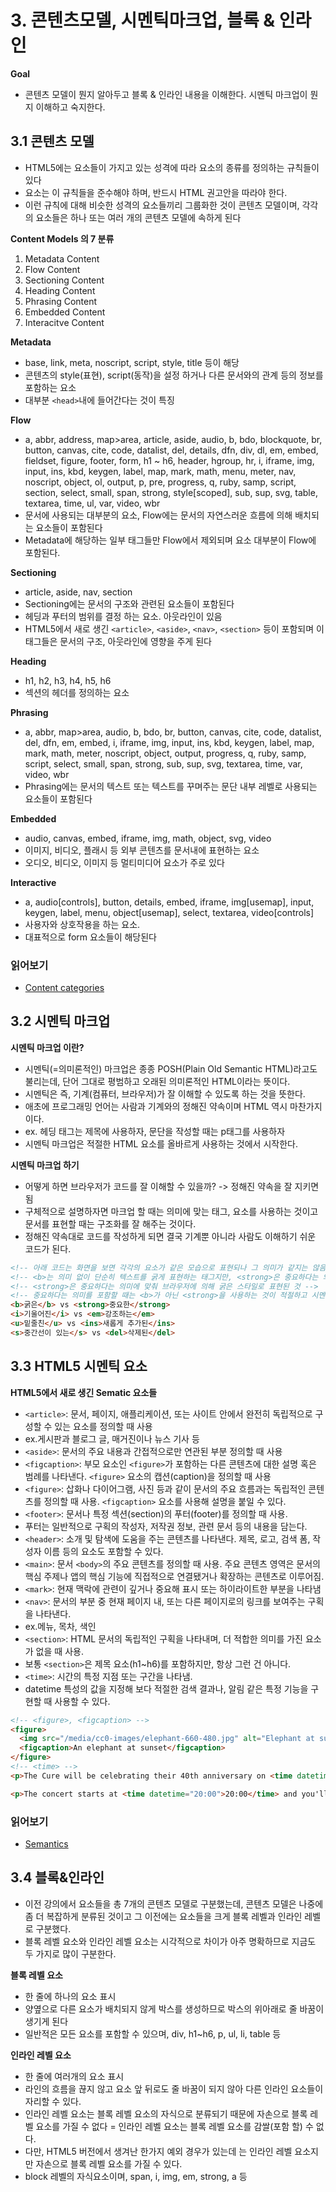 # 3. 콘텐츠모델, 시멘틱마크업, 블록 & 인라인
**Goal**
* 콘텐츠 모델이 뭔지 알아두고 블록 & 인라인 내용을 이해한다. 시멘틱 마크업이 뭔지 이해하고 숙지한다.

## 3.1 콘텐츠 모델
* HTML5에는 요소들이 가지고 있는 성격에 따라 요소의 종류를 정의하는 규칙들이 있다
* 요소는 이 규칙들을 준수해야 하며, 반드시 HTML 권고안을 따라야 한다. 
* 이런 규칙에 대해 비슷한 성격의 요소들끼리 그룹화한 것이 콘텐츠 모델이며, 각각의 요소들은 하나 또는 여러 개의 콘텐츠 모델에 속하게 된다

**Content Models 의 7 분류**
1. Metadata Content
2. Flow Content
3. Sectioning Content
4. Heading Content
5. Phrasing Content
6. Embedded Content
7. Interacitve Content

**Metadata**
* base, link, meta, noscript, script, style, title 등이 해당
* 콘텐츠의 style(표현), script(동작)을 설정 하거나 다른 문서와의 관계 등의 정보를 포함하는 요소
* 대부분 ```<head>```내에 들어간다는 것이 특징

**Flow**
* a, abbr, address, map>area, article, aside, audio, b, bdo, blockquote, br, button, canvas, cite, code, datalist, del, details, dfn, div, dl, em, embed, fieldset, figure, footer, form, h1 ~ h6, header, hgroup, hr, i, iframe, img, input, ins, kbd, keygen, label, map, mark, math, menu, meter, nav, noscript, object, ol, output, p, pre, progress, q, ruby, samp, script, section, select, small, span, strong, style[scoped], sub, sup, svg, table, textarea, time, ul, var, video, wbr
* 문서에 사용되는 대부분의 요소, Flow에는 문서의 자연스러운 흐름에 의해 배치되는 요소들이 포함된다
* Metadata에 해당하는 일부 태그들만 Flow에서 제외되며 요소 대부분이 Flow에 포함된다.

**Sectioning**
* article, aside, nav, section
* Sectioning에는 문서의 구조와 관련된 요소들이 포함된다
* 헤딩과 푸터의 범위를 결정 하는 요소. 아웃라인이 있음
 * HTML5에서 새로 생긴 ```<article>```, ```<aside>```, ```<nav>```, ```<section>``` 등이 포함되며 이 태그들은 문서의 구조, 아웃라인에 영향을 주게 된다

**Heading**
* h1, h2, h3, h4, h5, h6
* 섹션의 헤더를 정의하는 요소

**Phrasing**
* a, abbr, map>area, audio, b, bdo, br, button, canvas, cite, code, datalist, del, dfn, em, embed, i, iframe, img, input, ins, kbd, keygen, label, map, mark, math, meter, noscript, object, output, progress, q, ruby, samp, script, select, small, span, strong, sub, sup, svg, textarea, time, var, video, wbr
* Phrasing에는 문서의 텍스트 또는 텍스트를 꾸며주는 문단 내부 레벨로 사용되는 요소들이 포함된다

**Embedded**
* audio, canvas, embed, iframe, img, math, object, svg, video
* 이미지, 비디오, 플래시 등 외부 콘텐츠를 문서내에 표현하는 요소
* 오디오, 비디오, 이미지 등 멀티미디어 요소가 주로 있다

**Interactive**
* a, audio[controls], button, details, embed, iframe, img[usemap], input, keygen, label, menu,
object[usemap], select, textarea, video[controls]
* 사용자와 상호작용을 하는 요소. 
* 대표적으로 form 요소들이 해당된다

### 읽어보기
* [Content categories](https://developer.mozilla.org/en-US/docs/Web/Guide/HTML/Content_categories)

## 3.2 시멘틱 마크업
**시멘틱 마크업 이란?**
* 시멘틱(=의미론적인) 마크업은 종종 POSH(Plain Old Semantic HTML)라고도 불리는데, 단어 그대로 평범하고 오래된 의미론적인 HTML이라는 뜻이다.
* 시멘틱은 즉, 기계(컴퓨터, 브라우저)가 잘 이해할 수 있도록 하는 것을 뜻한다.
* 애초에 프로그래밍 언어는 사람과 기계와의 정해진 약속이며 HTML 역시 마찬가지이다.
 * ex. 헤딩 태그는 제목에 사용하자, 문단을 작성할 때는 p태그를 사용하자
* 시멘틱 마크업은 적절한 HTML 요소를 올바르게 사용하는 것에서 시작한다.

**시멘틱 마크업 하기**
*  어떻게 하면 브라우저가 코드를 잘 이해할 수 있을까? -> 정해진 약속을 잘 지키면 됨
* 구체적으로 설명하자면 마크업 할 때는 의미에 맞는 태그, 요소를 사용하는 것이고 문서를 표현할 때는 구조화를 잘 해주는 것이다.
* 정해진 약속대로 코드를 작성하게 되면 결국 기계뿐 아니라 사람도 이해하기 쉬운 코드가 된다.

```html
<!-- 아래 코드는 화면을 보면 각각의 요소가 같은 모습으로 표현되나 그 의미가 같지는 않음 -->
<!-- <b>는 의미 없이 단순히 텍스트를 굵게 표현하는 태그지만, <strong>은 중요하다는 의미를 지님 -->
<!-- <strong>은 중요하다는 의미에 맞춰 브라우저에 의해 굵은 스타일로 표현된 것 -->
<!-- 중요하다는 의미를 포함할 때는 <b>가 아닌 <strong>을 사용하는 것이 적절하고 시멘틱한 마크업 -->
<b>굵은</b> vs <strong>중요한</strong>
<i>기울어진</i> vs <em>강조하는</em>
<u>밑줄친</u> vs <ins>새롭게 추가된</ins>
<s>중간선이 있는</s> vs <del>삭제된</del>
```

## 3.3 HTML5 시멘틱 요소

**HTML5에서 새로 생긴 Sematic 요소들**
* ```<article>```: 문서, 페이지, 애플리케이션, 또는 사이트 안에서 완전히 독립적으로 구성할 수 있는 요소를 정의할 때 사용
 * ex.게시판과 블로그 글, 매거진이나 뉴스 기사 등
* ```<aside>```: 문서의 주요 내용과 간접적으로만 연관된 부분 정의할 때 사용
* ```<figcaption>```: 부모 요소인 ```<figure>```가 포함하는 다른 콘텐츠에 대한 설명 혹은 범례를 나타낸다. ```<figure>``` 요소의 캡션(caption)을 정의할 때 사용
* ```<figure>```: 삽화나 다이어그램, 사진 등과 같이 문서의 주요 흐름과는 독립적인 콘텐츠를 정의할 때 사용. ```<figcaption>``` 요소를 사용해 설명을 붙일 수 있다.
* ```<footer>```: 문서나 특정 섹션(section)의 푸터(footer)를 정의할 때 사용.
 * 푸터는 일반적으로 구획의 작성자, 저작권 정보, 관련 문서 등의 내용을 담는다.
* ```<header>```: 소개 및 탐색에 도움을 주는 콘텐츠를 나타낸다. 제목, 로고, 검색 폼, 작성자 이름 등의 요소도 포함할 수 있다.
* ```<main>```: 문서 ```<body>```의 주요 콘텐츠를 정의할 때 사용. 주요 콘텐츠 영역은 문서의 핵심 주제나 앱의 핵심 기능에 직접적으로 연결됐거나 확장하는 콘텐츠로 이루어짐.
* ```<mark>```: 현재 맥락에 관련이 깊거나 중요해 표시 또는 하이라이트한 부분을 나타냄
* ```<nav>```: 문서의 부분 중 현재 페이지 내, 또는 다른 페이지로의 링크를 보여주는 구획을 나타낸다.
 * ex.메뉴, 목차, 색인
* ```<section>```:  HTML 문서의 독립적인 구획을 나타내며, 더 적합한 의미를 가진 요소가 없을 때 사용.
 * 보통 ```<section>```은 제목 요소(h1~h6)를 포함하지만, 항상 그런 건 아니다.
* ```<time>```: 시간의 특정 지점 또는 구간을 나타냄.
 * datetime 특성의 값을 지정해 보다 적절한 검색 결과나, 알림 같은 특정 기능을 구현할 때 사용할 수 있다.

```html
<!-- <figure>, <figcaption> -->
<figure>
  <img src="/media/cc0-images/elephant-660-480.jpg" alt="Elephant at sunset">
  <figcaption>An elephant at sunset</figcaption>
</figure>
<!-- <time> -->
<p>The Cure will be celebrating their 40th anniversary on <time datetime="2018-07-07">July 7</time> in London's Hyde Park.</p>

<p>The concert starts at <time datetime="20:00">20:00</time> and you'll be able to enjoy the band for at least <time datetime="PT2H30M">2h 30m</time>.</p>
```

### 읽어보기
* [Semantics](https://developer.mozilla.org/en-US/docs/Glossary/Semantics)

## 3.4 블록&인라인
* 이전 강의에서 요소들을 총 7개의 콘텐츠 모델로 구분했는데, 콘텐츠 모델은 나중에 좀 더 복잡하게 분류된 것이고 그 이전에는 요소들을 크게 블록 레벨과 인라인 레벨로 구분했다.
* 블록 레벨 요소와 인라인 레벨 요소는 시각적으로 차이가 아주 명확하므로 지금도 두 가지로 많이 구분한다.

**블록 레벨 요소**
* 한 줄에 하나의 요소 표시
 * 양옆으로 다른 요소가 배치되지 않게 박스를 생성하므로 박스의 위아래로 줄 바꿈이 생기게 된다
* 일반적은 모든 요소를 포함할 수 있으며, div, h1~h6, p, ul, li, table 등

**인라인 레벨 요소**
* 한 줄에 여러개의 요소 표시
 * 라인의 흐름을 끊지 않고 요소 앞 뒤로도 줄 바꿈이 되지 않아 다른 인라인 요소들이 자리할 수 있다.
 * 인라인 레벨 요소는 블록 레벨 요소의 자식으로 분류되기 때문에 자손으로 블록 레벨 요소를 가질 수 없다 = 인라인 레벨 요소는 블록 레벨 요소를 감쌀(포함 할) 수 없다.
 * 다만, HTML5 버전에서 생겨난 한가지 예외 경우가 있는데 <a>는 인라인 레벨 요소지만 자손으로 블록 레벨 요소를 가질 수 있다.
* block 레벨의 자식요소이며, span, i, img, em, strong, a 등
